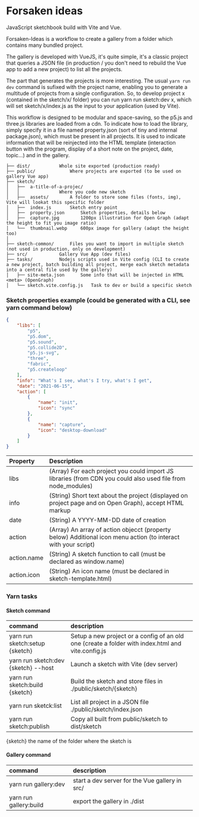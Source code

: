# Forsaken ideas

JavaScript sketchbook build with Vite and Vue.

Forsaken-Ideas is a workflow to create a gallery from a folder which contains many bundled project.

The gallery is developed with VueJS, it's quite simple, it's a classic project that queries a JSON file (in production / you don't need to rebuild the Vue app to add a new project) to list all the projects.

The part that generates the projects is more interesting. The usual `yarn run dev` command is sufixed with the project name, enabling you to generate a multitude of projects from a single configuration. So, to develop project x (contained in the sketch/x/ folder) you can run yarn run sketch:dev x, which will set sketch/x/index.js as the input to your application (used by Vite).

This workflow is designed to be modular and space-saving, so the p5.js and three.js libraries are loaded from a cdn. To indicate how to load the library, simply specify it in a file named property.json (sort of tiny and internal package.json), which must be present in all projects. It is used to indicate information that will be reinjected into the HTML template (interaction button with the program, display of a short note on the project, date, topic...) and in the gallery. 



```
├── dist/ 			Whole site exported (production ready)
├── public/ 			Where projects are exported (to be used on gallery Vue app)
├── sketch/
│   ├──  a-title-of-a-projec/ 	
│   │				Where you code new sketch
│   ├──  assets/ 		A folder to store some files (fonts, img), Vite will lookat this specific folder
│   ├──  index.js 		Sketch entry point
│   ├──  property.json 		Sketch properties, details below
│   ├──  capture.jpg 		1200px illustration for Open Graph (adapt the height to fit you image ratio)
│   └──  thumbnail.webp 	600px image for gallery (adapt the height too)
│
├── sketch-common/ 		Files you want to import in multiple sketch (not used in production, only on development)
├── src/ 			Gallery Vue App (dev files)
├── tasks/ 			Nodejs scripts used in Vite config (CLI to create a new project, batch building all project, merge each sketch metadata into a central file used by the gallery)
│   ├── site-meta.json 		Some info that will be injected in HTML <meta> (OpenGraph)
│   └── sketch.vite.config.js 	Task to dev or build a specific sketch

```

### Sketch properties example (could be generated with a CLI, see yarn command below)
```json
{
    "libs": [
        "p5",
        "p5.dom",
        "p5.sound",
        "p5.collide2D",
        "p5.js-svg",
        "three",
        "fabric",
        "p5.createloop"
    ],
    "info": "What's I see, what's I try, what's I get",
    "date": "2021-06-15",
    "action": [
        {
            "name": "init",
            "icon": "sync"
        },
        {
            "name": "capture",
            "icon": "desktop-download"
        }
    ]
}
```

Property | Description
|:--- | :--- |
libs | (Array) For each project you could import JS libraries (from CDN you could also used file from node_modules)
info | (String) Short text about the project (displayed on project page and on Open Graph), accept HTML markup
date | (String) A YYYY-MM-DD date of creation
action | (Array) An array of action objecct (property below) Additional icon menu action (to interact with your script)
action.name | (String) A sketch function to call (must be declared as window.name)
action.icon | (String) An icon name (must be declared in sketch-template.html)



### Yarn tasks

#### Sketch command 

| command | description |
| :--- | :--- |
|yarn run sketch:setup {sketch} | Setup a new project or a config of an old one (create a folder with index.html and vite.config.js |
|yarn run sketch:dev {sketch} --host| Launch a sketch with Vite (dev server) |
| yarn run sketch:build {sketch} | Build the sketch and store files in ./public/sketch/{sketch} |
| yarn run sketck:list | List all project in a JSON file ./public/sketch/index.json |
| yarn run sketch:publish | Copy all built from public/sketch to dist/sketch | 

{sketch} the name of the folder where the sketch is 


#### Gallery command


| command | description |
| :--- | :--- |
| yarn run gallery:dev | start a dev server for the Vue gallery in src/ |
| yarn run gallery:build | export the gallery in ./dist |
